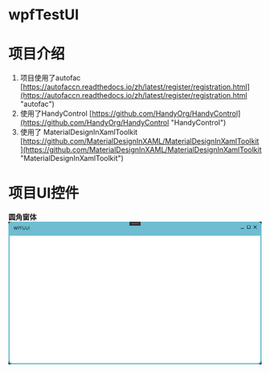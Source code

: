 
# wpfTestUI
# 项目介绍 #
1. 项目使用了autofac  [https://autofaccn.readthedocs.io/zh/latest/register/registration.html](https://autofaccn.readthedocs.io/zh/latest/register/registration.html "autofac")
2. 使用了HandyControl  [https://github.com/HandyOrg/HandyControl](https://github.com/HandyOrg/HandyControl "HandyControl")
3. 使用了 MaterialDesignInXamlToolkit [https://github.com/MaterialDesignInXAML/MaterialDesignInXamlToolkit](https://github.com/MaterialDesignInXAML/MaterialDesignInXamlToolkit "MaterialDesignInXamlToolkit")
# 项目UI控件 #
**圆角窗体**
 ![](https://github.com/towerDLH/wpfTestUI/blob/master/WpfUI/Resouce/Image/borderWin.jpg)

